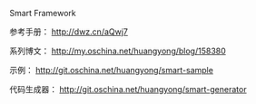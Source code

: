 Smart Framework

参考手册：
http://dwz.cn/aQwj7

系列博文：
http://my.oschina.net/huangyong/blog/158380

示例：
http://git.oschina.net/huangyong/smart-sample

代码生成器：
http://git.oschina.net/huangyong/smart-generator